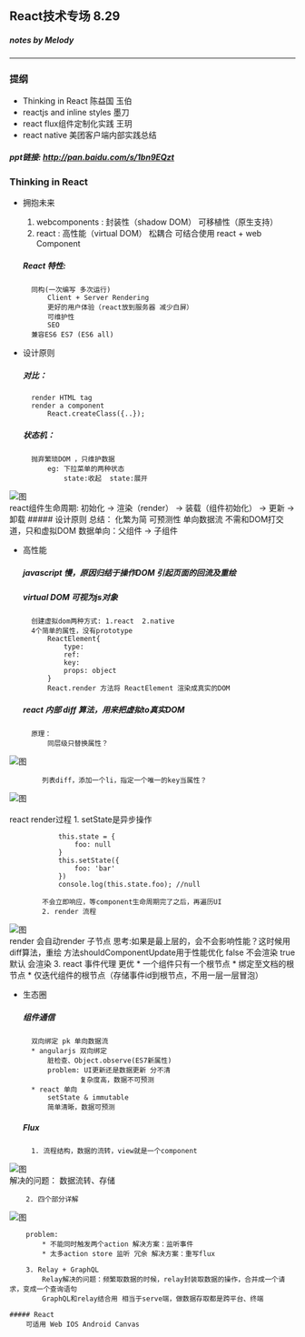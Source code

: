 ## React技术专场 8.29 
##### notes by Melody

---------------


### 提纲
* Thinking in React 陈益国 玉伯
* reactjs and inline styles 墨刀
* react flux组件定制化实践 王玥
* react native  美团客户端内部实践总结

##### ppt链接: http://pan.baidu.com/s/1bn9EQzt 

###  Thinking in React

* 拥抱未来
    1. webcomponents : 封装性（shadow DOM） 可移植性（原生支持）
    2. react : 高性能（virtual DOM） 松耦合
    可结合使用 react + web Component

    #####  React 特性: 
        同构(一次编写 多次运行)
            Client + Server Rendering
            更好的用户体验（react放到服务器 减少白屏）
            可维护性
            SEO
        兼容ES6 ES7 (ES6 all)
    
* 设计原则
    ##### 对比：
        render HTML tag
        render a component
            React.createClass({..});

    ##### 状态机：
        抛弃繁琐DOM ，只维护数据
            eg: 下拉菜单的两种状态
                state:收起  state:展开
![图](images/react/IMG_5328.JPG)<br/>
        react组件生命周期:
            初始化 -> 渲染（render） -> 装载（组件初始化） -> 更新 -> 卸载
    ##### 设计原则 总结：
        化繁为简 可预测性 单向数据流
        不需和DOM打交道，只和虚拟DOM
        数据单向：父组件 -> 子组件
* 高性能
    ##### javascript 慢，原因归结于操作DOM 引起页面的回流及重绘 
    ##### virtual DOM 可视为js对象 
        创建虚拟dom两种方式: 1.react  2.native
        4个简单的属性，没有prototype 
            ReactElement{
                type:
                ref:
                key:
                props: object
            }
            React.render 方法将 ReactElement 渲染成真实的DOM

    ##### react 内部 diff 算法，用来把虚拟to真实DOM
        原理：
            同层级只替换属性？
![图](/images/react/IMG_5330.JPG)<br/>           
            
            列表diff，添加一个li，指定一个唯一的key当属性？
![图](images/react/IMG_5331.JPG)<br/>                   
        react render过程
            1. setState是异步操作
````
            this.state = {
                foo: null
            }
            this.setState({
                foo: 'bar'
            })
            console.log(this.state.foo); //null
````
            
            不会立即响应，等component生命周期完了之后，再遍历UI 
            2. render 流程
![图](images/react/IMG_5332.JPG)<br/>
                render 会自动render 子节点
                思考:如果是最上层的，会不会影响性能？这时候用diff算法，重绘
                方法shouldComponentUpdate用于性能优化
                    false 不会渲染
                    true 默认 会渲染
            3. react 事件代理 更优
                * 一个组件只有一个根节点
                * 绑定至文档的根节点 
                * 仅迭代组件的根节点（存储事件id到根节点，不用一层一层冒泡）
                
* 生态圈

    ##### 组件通信

        双向绑定 pk 单向数据流
        * angularjs 双向绑定 
            脏检查、Object.observe(ES7新属性) 
            problem: UI更新还是数据更新 分不清
                    复杂度高，数据不可预测
        * react 单向
            setState & immutable
            简单清晰，数据可预测
            
    ##### Flux
    
        1. 流程结构，数据的流转，view就是一个component
![图](images/react/IMG_5333.JPG)<br/>
        解决的问题： 数据流转、存储<br/>

        2. 四个部分详解
![图](images/react/IMG_5334.JPG)<br/>

        problem:
            * 不能同时触发两个action 解决方案：监听事件
            * 太多action store 监听 冗余 解决方案：重写flux
        
        3. Relay + GraphQL
            Relay解决的问题：频繁取数据的时候，relay封装取数据的操作，合并成一个请求，变成一个查询语句
            GraphQL和relay结合用 相当于serve端，做数据存取都是跨平台、终端
            
    ##### React
        可适用 Web IOS Android Canvas
        























